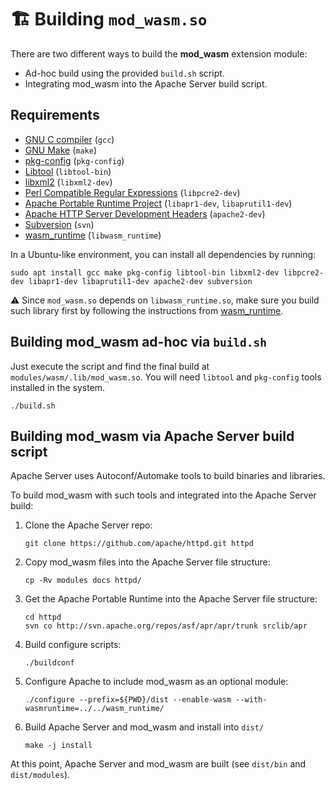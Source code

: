 # 🏗️ Building `mod_wasm.so`

There are two different ways to build the **mod_wasm** extension module:
* Ad-hoc build using the provided `build.sh` script.
* Integrating mod_wasm into the Apache Server build script.

## Requirements

- [GNU C compiler](https://gcc.gnu.org/) (`gcc`)
- [GNU Make](https://www.gnu.org/software/make/manual/html_node/index.html) (`make`)  
- [pkg-config](https://gitlab.freedesktop.org/pkg-config/pkg-config) (`pkg-config`)
- [Libtool](https://www.gnu.org/software/libtool/manual/html_node/index.html) (`libtool-bin`)
- [libxml2](https://gitlab.gnome.org/GNOME/libxml2) (`libxml2-dev`)
- [Perl Compatible Regular Expressions](https://pcre.org/) (`libpcre2-dev`)
- [Apache Portable Runtime Project](https://apr.apache.org/) (`libapr1-dev`, `libaprutil1-dev`)
- [Apache HTTP Server Development Headers](https://httpd.apache.org/) (`apache2-dev`)
- [Subversion](https://subversion.apache.org/) (`svn`)
- [wasm_runtime](https://github.com/vmware-labs/mod_wasm/tree/main/wasm_runtime) (`libwasm_runtime`)

In a Ubuntu-like environment, you can install all dependencies by running:
```console
sudo apt install gcc make pkg-config libtool-bin libxml2-dev libpcre2-dev libapr1-dev libaprutil1-dev apache2-dev subversion
```

⚠️ Since `mod_wasm.so` depends on `libwasm_runtime.so`, make sure you build such library first by following the instructions from [wasm_runtime]([wasm_runtime](https://github.com/vmware-labs/mod_wasm/tree/main/wasm_runtime)).

## Building mod_wasm ad-hoc via `build.sh`

Just execute the script and find the final build at  `modules/wasm/.lib/mod_wasm.so`. You will need `libtool` and `pkg-config` tools installed in the system.
   ```console
   ./build.sh
   ```

## Building mod_wasm via Apache Server build script

Apache Server uses Autoconf/Automake tools to build binaries and libraries.

To build mod_wasm with such tools and integrated into the Apache Server build:
1) Clone the Apache Server repo:
   ```console
   git clone https://github.com/apache/httpd.git httpd
   ```
2) Copy mod_wasm files into the Apache Server file structure:
   ```console
   cp -Rv modules docs httpd/
   ```
3) Get the Apache Portable Runtime into the Apache Server file structure:
   ```console
   cd httpd
   svn co http://svn.apache.org/repos/asf/apr/apr/trunk srclib/apr
   ```
4) Build configure scripts:
   ```console
   ./buildconf
   ```
5) Configure Apache to include mod_wasm as an optional module:
   ```console
   ./configure --prefix=${PWD}/dist --enable-wasm --with-wasmruntime=../../wasm_runtime/
   ```
6) Build Apache Server and mod_wasm and install into `dist/`
   ```console
   make -j install
   ```

At this point, Apache Server and mod_wasm are built (see `dist/bin` and `dist/modules`). 

